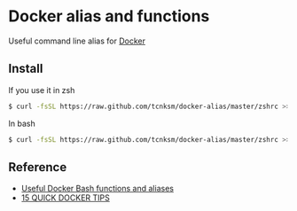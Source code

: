 # Docker alias and functions

Useful command line alias for [Docker](https://www.docker.io/)

## Install

If you use it in zsh

```bash
$ curl -fsSL https://raw.github.com/tcnksm/docker-alias/master/zshrc >> ~/.zshrc && source ~/.zshrc
```

In bash

```bash
$ curl -fsSL https://raw.github.com/tcnksm/docker-alias/master/zshrc >> ~/.bashrc && source ~/.bashrc
```

## Reference

- [Useful Docker Bash functions and aliases](http://www.kartar.net/2014/03/some-useful-docker-bash-functions-and-aliases/)
- [15 QUICK DOCKER TIPS](http://www.centurylinklabs.com/15-quick-docker-tips/)
